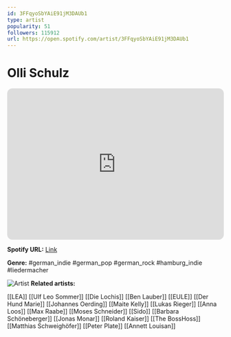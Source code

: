 ```yaml
---
id: 3FFqyoSbYAiE91jM3DAUb1
type: artist
popularity: 51
followers: 115912
url: https://open.spotify.com/artist/3FFqyoSbYAiE91jM3DAUb1
---
```

# Olli Schulz

<iframe style="border-radius:12px" src="https://open.spotify.com/embed/artist/3FFqyoSbYAiE91jM3DAUb1" width="100%" height="352" frameBorder="0" allowfullscreen="" allow="autoplay; clipboard-write; encrypted-media; fullscreen; picture-in-picture" loading="lazy"></iframe>

**Spotify URL:** [Link](https://open.spotify.com/artist/3FFqyoSbYAiE91jM3DAUb1)

**Genre:**  #german_indie #german_pop #german_rock #hamburg_indie #liedermacher

![Artist](https://i.scdn.co/image/ab6761610000e5ebc6837432c792ddc7ebb4aab1)
**Related artists:**

[[LEA]]
[[Ulf Leo Sommer]]
[[Die Lochis]]
[[Ben Lauber]]
[[EULE]]
[[Der Hund Marie]]
[[Johannes Oerding]]
[[Maite Kelly]]
[[Lukas Rieger]]
[[Anna Loos]]
[[Max Raabe]]
[[Moses Schneider]]
[[Sido]]
[[Barbara Schöneberger]]
[[Jonas Monar]]
[[Roland Kaiser]]
[[The BossHoss]]
[[Matthias Schweighöfer]]
[[Peter Plate]]
[[Annett Louisan]]
